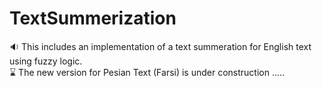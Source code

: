 # TextSummerization
:sound: This includes an implementation of a text summeration for English text using fuzzy logic. <br/>
:hourglass:  The new version for Pesian Text (Farsi) is under construction ..... 

